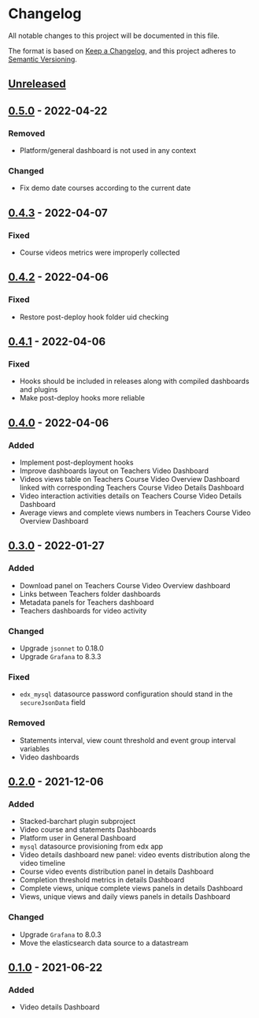 # Changelog

All notable changes to this project will be documented in this file.

The format is based on [Keep a
Changelog](https://keepachangelog.com/en/1.0.0/), and this project adheres to
[Semantic Versioning](https://semver.org/spec/v2.0.0.html).

## [Unreleased]

## [0.5.0] - 2022-04-22

### Removed

- Platform/general dashboard is not used in any context

### Changed

- Fix demo date courses according to the current date

## [0.4.3] - 2022-04-07

### Fixed

- Course videos metrics were improperly collected

## [0.4.2] - 2022-04-06

### Fixed

- Restore post-deploy hook folder uid checking

## [0.4.1] - 2022-04-06

### Fixed

- Hooks should be included in releases along with compiled dashboards and
  plugins
- Make post-deploy hooks more reliable

## [0.4.0] - 2022-04-06

### Added

- Implement post-deployment hooks
- Improve dashboards layout on Teachers Video Dashboard
- Videos views table on Teachers Course Video Overview Dashboard linked
with corresponding Teachers Course Video Details Dashboard
- Video interaction activities details on Teachers Course Video Details
  Dashboard
- Average views and complete views numbers in Teachers Course Video Overview
  Dashboard

## [0.3.0] - 2022-01-27

### Added

- Download panel on Teachers Course Video Overview dashboard
- Links between Teachers folder dashboards
- Metadata panels for Teachers dashboard
- Teachers dashboards for video activity

### Changed

- Upgrade `jsonnet` to 0.18.0
- Upgrade `Grafana` to 8.3.3

### Fixed

- `edx_mysql` datasource password configuration should stand in the
  `secureJsonData` field

### Removed

- Statements interval, view count threshold and event group interval variables
- Video dashboards

## [0.2.0] - 2021-12-06

### Added

- Stacked-barchart plugin subproject
- Video course and statements Dashboards
- Platform user in General Dashboard
- `mysql` datasource provisioning from edx app
- Video details dashboard new panel: video events distribution along the video
  timeline
- Course video events distribution panel in details Dashboard
- Completion threshold metrics in details Dashboard
- Complete views, unique complete views panels in details Dashboard
- Views, unique views and daily views panels in details Dashboard

### Changed

- Upgrade `Grafana` to 8.0.3
- Move the elasticsearch data source to a datastream

## [0.1.0] - 2021-06-22

### Added

- Video details Dashboard

[unreleased]: https://github.com/openfun/potsie/compare/v0.5.0...main
[0.5.0]: https://github.com/openfun/potsie/compare/v0.4.3...v0.5.0
[0.4.3]: https://github.com/openfun/potsie/compare/v0.4.2...v0.4.3
[0.4.2]: https://github.com/openfun/potsie/compare/v0.4.1...v0.4.2
[0.4.1]: https://github.com/openfun/potsie/compare/v0.4.0...v0.4.1
[0.4.0]: https://github.com/openfun/potsie/compare/v0.3.0...v0.4.0
[0.3.0]: https://github.com/openfun/potsie/compare/v0.2.0...v0.3.0
[0.2.0]: https://github.com/openfun/potsie/compare/v0.1.0...v0.2.0
[0.1.0]: https://github.com/openfun/potsie/compare/1172535...v0.1.0
